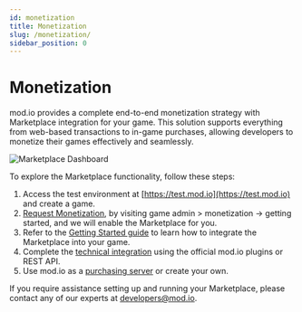 ```yaml
---
id: monetization
title: Monetization
slug: /monetization/
sidebar_position: 0
---
```


# Monetization

mod.io provides a complete end-to-end monetization strategy with Marketplace integration for your game. This solution supports everything from web-based transactions to in-game purchases, allowing developers to monetize their games effectively and seamlessly.

![Marketplace Dashboard](images/marketplace-highlights.png)

To explore the Marketplace functionality, follow these steps:

1. Access the test environment at [https://test.mod.io](https://test.mod.io) and create a game.
2. [Request Monetization](/monetization/enabling/), by visiting game admin > monetization -> getting started, and we will enable the Marketplace for you.
3. Refer to the [Getting Started guide](/monetization/getting-started/) to learn how to integrate the Marketplace into your game.
4. Complete the [technical integration](/monetization/integration/) using the official mod.io plugins or REST API.
5. Use mod.io as a [purchasing server](/web-services/marketplace/overview/) or create your own.

If you require assistance setting up and running your Marketplace, please contact any of our experts at developers@mod.io.